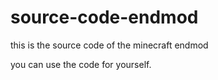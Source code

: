 # source-code-endmod
this is the source code of the minecraft endmod

you can use the code for yourself.
